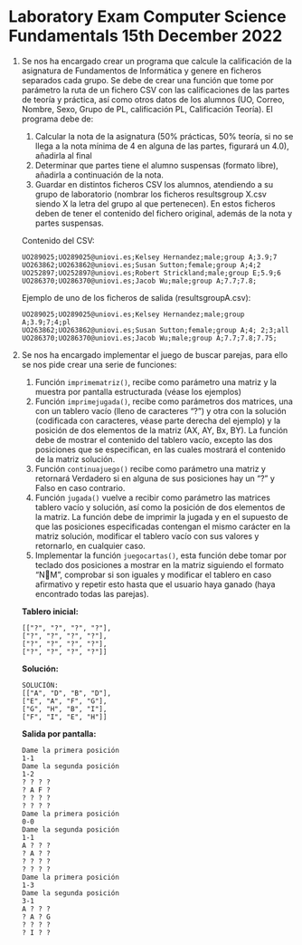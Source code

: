 # Laboratory Exam Computer Science Fundamentals 15th December 2022

1. Se nos ha encargado crear un programa que calcule la calificación de la
   asignatura de Fundamentos de Informática y genere en ficheros separados cada grupo.
   Se debe de crear una función que tome por parámetro la ruta de un fichero CSV con las
   calificaciones de las partes de teoría y práctica, así como otros datos de los alumnos
   (UO, Correo, Nombre, Sexo, Grupo de PL, calificación PL, Calificación Teoría). El
   programa debe de:
    1. Calcular la nota de la asignatura (50% prácticas, 50% teoría, si no se llega a la nota mínima de 4 en alguna de
       las partes, figurará un 4.0), añadirla al final
    2. Determinar que partes tiene el alumno suspensas (formato libre), añadirla a continuación de la nota.
    3. Guardar en distintos ficheros CSV los alumnos, atendiendo a su grupo de laboratorio (nombrar los ficheros
       resultsgroup X.csv siendo X la letra del grupo al que pertenecen). En estos ficheros deben de tener el contenido
       del fichero original, además de la nota y partes suspensas.

   Contenido del CSV:

   ```csv
   UO289025;UO289025@uniovi.es;Kelsey Hernandez;male;group A;3.9;7
   UO263862;UO263862@uniovi.es;Susan Sutton;female;group A;4;2
   UO252897;UO252897@uniovi.es;Robert Strickland;male;group E;5.9;6
   UO286370;UO286370@uniovi.es;Jacob Wu;male;group A;7.7;7.8;
   ```
   Ejemplo de uno de los ficheros de salida (resultsgroupA.csv):

   ```csv
   UO289025;UO289025@uniovi.es;Kelsey Hernandez;male;group A;3.9;7;4;pl
   UO263862;UO263862@uniovi.es;Susan Sutton;female;group A;4; 2;3;all
   UO286370;UO286370@uniovi.es;Jacob Wu;male;group A;7.7;7.8;7.75;
   ```

2. Se nos ha encargado implementar el juego de buscar parejas, para ello se nos
   pide crear una serie de funciones:
    1. Función `imprimematriz()`, recibe como parámetro una matriz y la muestra por pantalla estructurada (véase los
       ejemplos)
    2. Función `imprimejugada()`, recibe como parámetros dos matrices, una con un tablero vacío (lleno de
       caracteres “?”) y otra con la solución (codificada con caracteres, véase parte derecha del ejemplo) y la posición
       de dos elementos de la matriz (AX, AY, Bx, BY). La función debe de mostrar el contenido del tablero vacío,
       excepto las dos posiciones que se especifican, en las cuales mostrará el contenido de la matriz solución.
    3. Función `continuajuego()` recibe como parámetro una matriz y retornará Verdadero si en alguna de sus posiciones
       hay un “?” y Falso en caso contrario.
    4. Función `jugada()` vuelve a recibir como parámetro las matrices tablero vacío y solución, así como la posición de
       dos elementos de la matriz. La función debe de imprimir la jugada y en el supuesto de que las posiciones
       especificadas contengan el mismo carácter en la matriz solución, modificar el tablero vacío con sus valores y
       retornarlo, en cualquier caso.
    5. Implementar la función `juegocartas()`, esta función debe tomar por teclado dos posiciones a mostrar en la matriz
       siguiendo el formato “NM”, comprobar si son iguales y modificar el tablero en caso afirmativo y repetir esto
       hasta que el usuario haya ganado (haya encontrado todas las parejas).
   
   **Tablero inicial:**
   ```console
   [["?", "?", "?", "?"],
   ["?", "?", "?", "?"],
   ["?", "?", "?", "?"],
   ["?", "?", "?", "?"]]
   ```
   **Solución:**
   ```console
   SOLUCIÓN:
   [["A", "D", "B", "D"],
   ["E", "A", "F", "G"],
   ["G", "H", "B", "I"],
   ["F", "I", "E", "H"]]
   ```
   **Salida por pantalla:**
   ```console
   Dame la primera posición
   1-1
   Dame la segunda posición
   1-2
   ? ? ? ?
   ? A F ?
   ? ? ? ?
   ? ? ? ?
   Dame la primera posición
   0-0
   Dame la segunda posición
   1-1
   A ? ? ?
   ? A ? ?
   ? ? ? ?
   ? ? ? ?
   Dame la primera posición
   1-3
   Dame la segunda posición
   3-1
   A ? ? ?
   ? A ? G
   ? ? ? ?
   ? I ? ?
   
   ```